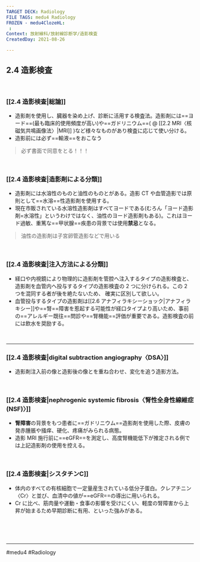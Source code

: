 ```yaml
---
TARGET DECK: Radiology
FILE TAGS: medu4 Radiology
FROZEN - medu4ClozeHL:
 : 
Context: 放射線科/放射線診断学/造影検査
CreatedDay: 2021-08-26

---
```


## 2.4 造影検査

<br>

### [[2.4 造影検査|総論]]
* 造影剤を使用し、臓器を染め上げ、診断に活用する検査法。造影剤には==ヨード==(最も臨床的使用頻度が高い)や==ガドリニウム==( @ [[2.2 MRI〈核磁気共鳴画像法〉|MRI]] )など様々なものがあり検査に応じて使い分ける。
* 造影前には必ず==輸液==をおこなう
>必ず書面で同意をとる！！！
<!--ID: 1630741039543-->



<br>

### [[2.4 造影検査|造影剤による分類]]
* 造影剤には水溶性のものと油性のものとがある。造影 CT や血管造影では原則として==水溶==性造影剤を使用する。
* 現在市販されている水溶性造影剤はすべてヨードである(むろん「ヨード造影剤=水溶性」というわけではなく、油性のヨード造影剤もある)。これはヨード過敏、重篤な==甲状腺==疾患の背景では使用**禁忌**となる。
>油性の造影剤は子宮卵管造影などで用いる
<!--ID: 1630741039548-->



<br>


### [[2.4 造影検査|注入方法による分類]]
* 経口や内視鏡により物理的に造影剤を管腔へ注入するタイプの造影検査と、造影剤を血管内へ投与するタイプの造影検査の 2 つに分けられる。この 2 つを混同する者が後を絶たないため、 確実に区別して欲しい。
* 血管投与するタイプの造影剤は[[2.6 アナフィラキシーショック|アナフィラキシー]]や==腎==障害を惹起する可能性が経口タイプより高いため、事前の==アレルギー既往==問診や==腎機能==評価が重要である。造影検査の前には飲水を奨励する。
<!--ID: 1630741039554-->


<br>

---

### [[2.4 造影検査|digital subtraction angiography〈DSA〉]]
* 造影剤注入前の像と造影後の像とを重ね合わせ、変化を追う造影方法。

<br>

### [[2.4 造影検査|nephrogenic systemic fibrosis〈腎性全身性線維症(NSF)〉]]
* **腎障害**の背景をもつ患者に==ガドリニウム==造影剤を使用した際、皮膚の発赤腫脹や掻痒、硬化、疼痛がみられる病態。
* 造影 MRI 施行前に==eGFR==を測定し、高度腎機能低下が推定される例では上記造影剤の使用を控える。
<!--ID: 1655935531168-->
<!--ID: 1630741039559-->




<br>


### [[2.4 造影検査|シスタチンC]]
* 体内のすべての有核細胞で一定量産生されている低分子蛋白。クレアチニン〈Cr〉と並び、血清中の値が==eGFR==の導出に用いられる。
* Cr に比べ、筋肉量や運動・食事の影響を受けにくい、軽度の腎障害から上昇が始まるため早期診断に有用、といった強みがある。
<!--ID: 1655114459066-->



<br><br><br>

---
#medu4 #Radiology 
